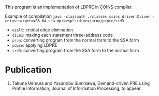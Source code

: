 This program is an implementation of LDPRE in [COINS](https://sourceforge.net/projects/coins-project/) compiler.

Example of compilation
`java -classpath ./classes coins.driver.Driver -coins:target=x86_64,ssa-opt=esplt/divex/prun/pdpre/srd3`

* `esplt`: critical edge elimination
* `divex`: making each statement three-address code
* `prun`: converting program from the normal form to the SSA form
* `pdpre`: applying LDPRE
* `srd3`: converting program from the SSA form to the normal form

# Publication
1. Takuna Uemura and Yasunobu Sumikawa, Demand-driven PRE using Profile Information, Journal of Information Processing, to appear.
